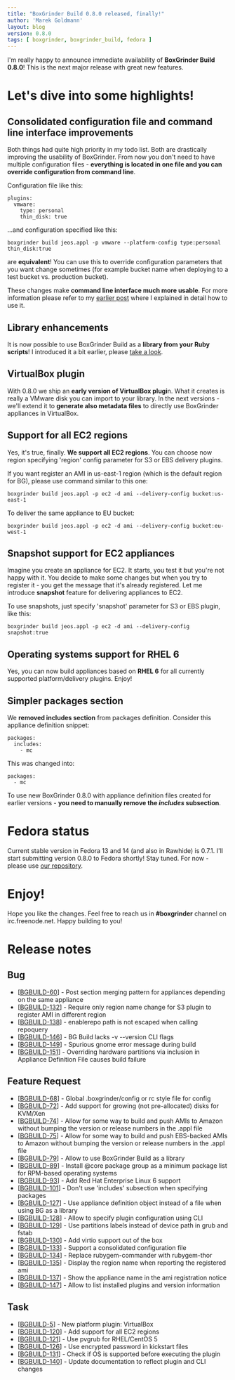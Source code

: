 ```yaml
---
title: "BoxGrinder Build 0.8.0 released, finally!"
author: 'Marek Goldmann'
layout: blog
version: 0.8.0
tags: [ boxgrinder, boxgrinder_build, fedora ]
---
```


I'm
really happy to announce immediate availability of
**BoxGrinder Build 0.8.0**! This is the next major release with
great new features.
# Let's dive into some highlights!

## Consolidated configuration file and command line interface improvements

Both things had quite high priority in my todo list. Both are
drastically improving the usability of BoxGrinder. From now you
don't need to have multiple configuration files -
**everything is located in one file and you can override configuration from command line**.

Configuration file like this:

    plugins:
      vmware:
        type: personal
        thin_disk: true


...and configuration
specified like this:

    boxgrinder build jeos.appl -p vmware --platform-config type:personal thin_disk:true

are **equivalent**! You can use this
to override configuration parameters that you want change sometimes
(for example bucket name when deploying to a test bucket vs.
production bucket).

These changes make
**command line interface much more usable**. For more information
please refer to my
[earlier post](/blog/boxgrinder-build-0-8-0-features-new-configuration-and-cli)
where I explained in detail how to use it.
## Library enhancements

It is now possible to use BoxGrinder Build as a
**library from your Ruby scripts**! I introduced it a bit earlier,
please
[take a look](/blog/boxgrinder-build-0-8-0-features-using-boxgrinder-as-a-library).
## VirtualBox plugin

With 0.8.0 we ship an **early version of VirtualBox plugi**n. What
it creates is really a VMware disk you can import to your library.
In the next versions - we'll extend it to
**generate also metadata files** to directly use BoxGrinder
appliances in VirtualBox.
## Support for all EC2 regions

Yes, it's true, finally. **We support all EC2 regions**. You can
choose now region specifying 'region' config parameter for S3 or
EBS delivery plugins.

If you want register an AMI in us-east-1
region (which is the default region for BG), please use command
similar to this one:

    boxgrinder build jeos.appl -p ec2 -d ami --delivery-config bucket:us-east-1    

To deliver the same appliance to EU bucket:

    boxgrinder build jeos.appl -p ec2 -d ami --delivery-config bucket:eu-west-1

## Snapshot support for EC2 appliances

Imagine you create an appliance for EC2. It starts, you test it but
you're not happy with it. You decide to make some changes but when
you try to register it - you get the message that it's already
registered. Let me introduce **snapshot** feature for delivering
appliances to EC2.

To use snapshots, just specify 'snapshot'
parameter for S3 or EBS plugin, like this:

    boxgrinder build jeos.appl -p ec2 -d ami --delivery-config snapshot:true

## Operating systems support for RHEL 6

Yes, you can now build appliances based on **RHEL 6** for all
currently supported platform/delivery plugins. Enjoy!
## Simpler packages section

We **removed includes section** from packages definition. Consider
this appliance definition snippet:

    packages:
      includes:
        - mc    

This was changed into:

    packages:
      - mc    

To use new BoxGrinder 0.8.0 with appliance
definition files created for earlier versions -
**you need to manually remove the *includes* subsection**.
# Fedora status

Current stable version in Fedora 13 and 14 (and also in Rawhide) is
0.7.1. I'll start submitting version 0.8.0 to Fedora shortly! Stay
tuned. For now - please use
[our repository](http://repo.boxgrinder.org/boxgrinder/boxgrinder.repo).
# Enjoy!

Hope you like the changes. Feel free to reach us in
**\#boxgrinder** channel on irc.freenode.net. Happy building to
you!
# Release notes

## Bug

-   [[BGBUILD-60](https://issues.jboss.org/browse/BGBUILD-60)] -
    Post section merging pattern for appliances depending on the same
    appliance
-   [[BGBUILD-132](https://issues.jboss.org/browse/BGBUILD-132)] -
    Require only region name change for S3 plugin to register AMI in
    different region
-   [[BGBUILD-138](https://issues.jboss.org/browse/BGBUILD-138)] -
    enablerepo path is not escaped when calling repoquery
-   [[BGBUILD-146](https://issues.jboss.org/browse/BGBUILD-146)] -
    BG Build lacks -v --version CLI flags
-   [[BGBUILD-149](https://issues.jboss.org/browse/BGBUILD-149)] -
    Spurious gnome error message during build
-   [[BGBUILD-151](https://issues.jboss.org/browse/BGBUILD-151)] -
    Overriding hardware partitions via inclusion in Appliance
    Definition File causes build failure

## Feature Request

-   [[BGBUILD-68](https://issues.jboss.org/browse/BGBUILD-68)] -
    Global .boxgrinder/config or rc style file for config
-   [[BGBUILD-72](https://issues.jboss.org/browse/BGBUILD-72)] -
    Add support for growing (not pre-allocated) disks for KVM/Xen
-   [[BGBUILD-74](https://issues.jboss.org/browse/BGBUILD-74)] -
    Allow for some way to build and push AMIs to Amazon without bumping
    the version or release numbers in the .appl file
-   [[BGBUILD-75](https://issues.jboss.org/browse/BGBUILD-75)] -
    Allow for some way to build and push EBS-backed AMIs to Amazon
    without bumping the version or release numbers in the .appl file
-   [[BGBUILD-79](https://issues.jboss.org/browse/BGBUILD-79)] -
    Allow to use BoxGrinder Build as a library
-   [[BGBUILD-89](https://issues.jboss.org/browse/BGBUILD-89)] -
    Install @core package group as a minimum package list for RPM-based
    operating systems
-   [[BGBUILD-93](https://issues.jboss.org/browse/BGBUILD-93)] -
    Add Red Hat Enterprise Linux 6 support
-   [[BGBUILD-101](https://issues.jboss.org/browse/BGBUILD-101)] -
    Don't use 'includes' subsection when specifying packages
-   [[BGBUILD-127](https://issues.jboss.org/browse/BGBUILD-127)] -
    Use appliance definition object instead of a file when using BG as
    a library
-   [[BGBUILD-128](https://issues.jboss.org/browse/BGBUILD-128)] -
    Allow to specify plugin configuration using CLI
-   [[BGBUILD-129](https://issues.jboss.org/browse/BGBUILD-129)] -
    Use partitions labels instead of device path in grub and fstab
-   [[BGBUILD-130](https://issues.jboss.org/browse/BGBUILD-130)] -
    Add virtio support out of the box
-   [[BGBUILD-133](https://issues.jboss.org/browse/BGBUILD-133)] -
    Support a consolidated configuration file
-   [[BGBUILD-134](https://issues.jboss.org/browse/BGBUILD-134)] -
    Replace rubygem-commander with rubygem-thor
-   [[BGBUILD-135](https://issues.jboss.org/browse/BGBUILD-135)] -
    Display the region name when reporting the registered ami
-   [[BGBUILD-137](https://issues.jboss.org/browse/BGBUILD-137)] -
    Show the appliance name in the ami registration notice
-   [[BGBUILD-147](https://issues.jboss.org/browse/BGBUILD-147)] -
    Allow to list installed plugins and version information

## Task

-   [[BGBUILD-5](https://issues.jboss.org/browse/BGBUILD-5)] - New
    platform plugin: VirtualBox
-   [[BGBUILD-120](https://issues.jboss.org/browse/BGBUILD-120)] -
    Add support for all EC2 regions
-   [[BGBUILD-121](https://issues.jboss.org/browse/BGBUILD-121)] -
    Use pvgrub for RHEL/CentOS 5
-   [[BGBUILD-126](https://issues.jboss.org/browse/BGBUILD-126)] -
    Use encrypted password in kickstart files
-   [[BGBUILD-131](https://issues.jboss.org/browse/BGBUILD-131)] -
    Check if OS is supported before executing the plugin
-   [[BGBUILD-140](https://issues.jboss.org/browse/BGBUILD-140)] -
    Update documentation to reflect plugin and CLI changes
